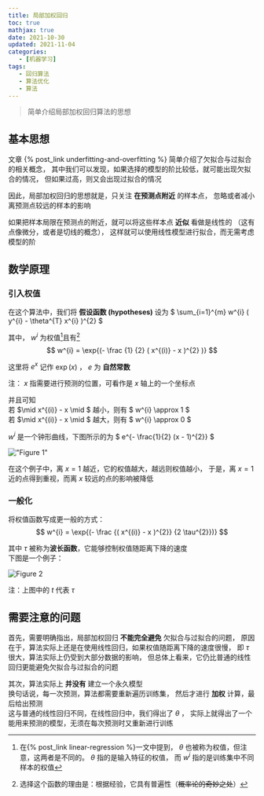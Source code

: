 ```yaml
---
title: 局部加权回归
toc: true
mathjax: true
date: 2021-10-30
updated: 2021-11-04
categories:
   - [机器学习]
tags:
   - 回归算法
   - 算法优化
   - 算法
---
```


> 简单介绍局部加权回归算法的思想

## 基本思想

文章 {% post_link underfitting-and-overfitting %}
简单介绍了欠拟合与过拟合的相关概念，
其中我们可以发现，如果选择的模型的阶比较低，就可能出现欠拟合的情况，
但如果过高，则又会出现过拟合的情况

因此，局部加权回归的思想就是，只关注 **在预测点附近** 的样本点，
忽略或者减小离预测点较远的样本的影响

如果把样本局限在预测点的附近，就可以将这些样本点 **近似** 看做是线性的
（这有点像微分，或者是切线的概念），
这样就可以使用线性模型进行拟合，而无需考虑模型的阶

## 数学原理

### 引入权值

在这个算法中，我们将 **假设函数 (hypotheses)** 设为
$
\sum_{i=1}^{m} w^{i} ( y^{i} - \theta^{T} x^{i} )^{2}
$

其中， $w^{i}$ 为权值[^what-is-it]且有[^why-choose-it]
$$
w^{i} = \exp{(- \frac {1} {2} ( x^{(i)} - x )^{2} )}
$$

这里将 $e^{x}$ 记作 $\exp{(x)}$ ， $e$ 为 **自然常数**

注： $x$ 指需要进行预测的位置，可看作是 $x$ 轴上的一个坐标点

[^what-is-it]: 在{% post_link linear-regression %}一文中提到，
$\theta$ 也被称为权值，但注意，这两者是不同的。 $\theta$ 指的是输入特征的权值，
而 $w^{i}$ 指的是训练集中不同样本的权值

[^why-choose-it]: 选择这个函数的理由是：根据经验，它具有普遍性（~~概率论的奇妙之处~~）

并且可知  
若 $\mid x^{(i)} - x \mid $ 越小，则有 $ w^{i} \approx 1 $  
若 $\mid x^{(i)} - x \mid $ 越大，则有 $ w^{i} \approx 0 $

$w^{i}$ 是一个钟形曲线，下图所示的为
$
e^{- \frac{1}{2} (x - 1)^{2}}
$

!["Figure 1"](Figure_1.svg "Figure 1")

在这个例子中，离 $x = 1$ 越近，它的权值越大，越远则权值越小，
于是，离 $x = 1$ 近的点得到重视，而离 $x$ 较远的点的影响被降低  

### 一般化

将权值函数写成更一般的方式：
$$
w^{i} = \exp{(- \frac {( x^{(i)} - x )^{2}} {2 \tau^{2}})}
$$

其中 $\tau$ 被称为**波长函数**，它能够控制权值随距离下降的速度  
下图是一个例子：

![Figure 2](Figure_2.svg "Figure 2")

注：上图中的 $t$ 代表 $\tau$

## 需要注意的问题

首先，需要明确指出，局部加权回归 **不能完全避免** 欠拟合与过拟合的问题，
原因在于，算法实际上还是在使用线性回归，如果权值随距离下降的速度很慢，
即 $\tau$ 很大，算法实际上仍受到大部分数据的影响，
但总体上看来，它仍比普通的线性回归更能避免欠拟合与过拟合的问题

其次，算法实际上 **并没有** 建立一个永久模型  
换句话说，每一次预测，算法都需要重新遍历训练集，
然后才进行 **加权** 计算，最后给出预测  
这与普通的线性回归不同，在线性回归中，我们得出了 $\theta$ ，
实际上就得出了一个能用来预测的模型，无须在每次预测时又重新进行训练
